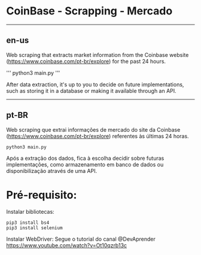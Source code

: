 # CoinBase - Scrapping - Mercado

---
en-us
---

Web scraping that extracts market information from the Coinbase website (https://www.coinbase.com/pt-br/explore) for the past 24 hours.

'''
python3 main.py
'''

After data extraction, it's up to you to decide on future implementations, such as storing it in a database or making it available through an API.

----
pt-BR
----

Web scraping que extrai informações de mercado do site da Coinbase (https://www.coinbase.com/pt-br/explore) referentes às últimas 24 horas.

```
python3 main.py
```

Após a extração dos dados, fica à escolha decidir sobre futuras implementações, como armazenamento em banco de dados ou disponibilização através de uma API.


# Pré-requisito:

Instalar bibliotecas:

```
pip3 install bs4
pip3 install selenium
```
Instalar WebDriver:
Segue o tutorial do canal @DevAprender
https://www.youtube.com/watch?v=Ot10qzrb13c


